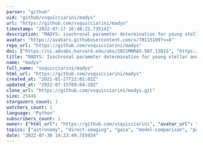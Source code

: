 ```yaml
---
parser: "github"
uid: "github/vsquicciarini/madys"
url: "https://github.com/vsquicciarini/madys"
timestamp: "2022-07-17 16:48:22.735141"
description: "MADYS: isochronal parameter determination for young stellar and substellar objects"
avatar: "https://avatars.githubusercontent.com/u/78115109?v=4"
repo_url: "https://github.com/vsquicciarini/madys"
doi: ["https://ui.adsabs.harvard.edu/abs/2021MNRAS.507.1381S", "https://ui.adsabs.harvard.edu/abs/2022arXiv220602446S", "https://ui.adsabs.harvard.edu/abs/2022ascl.soft06018S/abstract"]
title: "MADYS: Isochronal parameter determination for young stellar and substellar objects"
name: "madys"
full_name: "vsquicciarini/madys"
html_url: "https://github.com/vsquicciarini/madys"
created_at: "2021-01-27T22:02:02Z"
updated_at: "2022-07-15T09:04:28Z"
clone_url: "https://github.com/vsquicciarini/madys.git"
size: 25446
stargazers_count: 1
watchers_count: 1
language: "Python"
subscribers_count: 1
owner: {"html_url": "https://github.com/vsquicciarini", "avatar_url": "https://avatars.githubusercontent.com/u/78115109?v=4", "login": "vsquicciarini", "type": "User"}
topics: ["astronomy", "direct-imaging", "gaia", "model-comparison", "parameter-estimation", "python", "sql", "stellar-astrophysics"]
date: "2022-07-30 14:23:49.755924"
---
```

